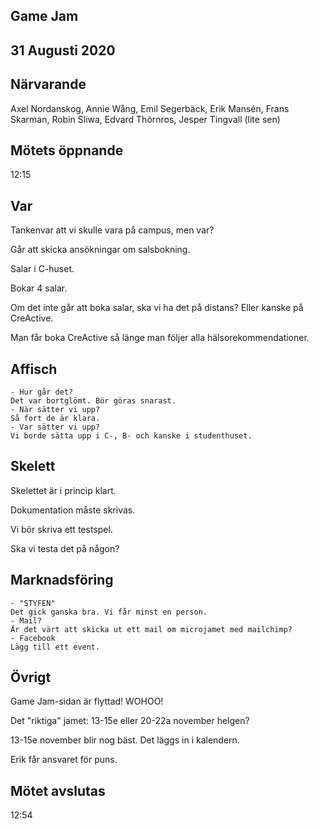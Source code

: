 ## Game Jam
## 31 Augusti 2020

## Närvarande
Axel Nordanskog, Annie Wång, Emil Segerbäck, Erik Mansén, Frans Skarman, Robin Sliwa, Edvard Thörnros, Jesper Tingvall (lite sen)

## Mötets öppnande
12:15

## Var
Tankenvar att vi skulle vara på campus, men var?

Går att skicka ansökningar om salsbokning.

Salar i C-huset.

Bokar 4 salar.

Om det inte går att boka salar, ska vi ha det på distans? Eller kanske på CreActive.

Man får boka CreActive så länge man följer alla hälsorekommendationer.

## Affisch
    - Hur går det?
    Det var bortglömt. Bör göras snarast.
    - När sätter vi upp?
    Så fort de är klara.
    - Var sätter vi upp?
    Vi borde sätta upp i C-, B- och kanske i studenthuset.

## Skelett
Skelettet är i princip klart.

Dokumentation måste skrivas.

Vi bör skriva ett testspel.

Ska vi testa det på någon?

## Marknadsföring
    - "STYFEN"
    Det gick ganska bra. Vi får minst en person.
    - Mail?
    Är det värt att skicka ut ett mail om microjamet med mailchimp?
    - Facebook
    Lägg till ett event.

## Övrigt
Game Jam-sidan är flyttad! WOHOO!

Det "riktiga" jamet:
13-15e eller 20-22a november helgen?

13-15e november blir nog bäst. Det läggs in i kalendern.

Erik får ansvaret för puns.

## Mötet avslutas
12:54
